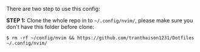 
There are two step to use this config:

**STEP 1:** Clone the whole repo in to `~/.config/nvim/`, please make sure you don't have this folder before clone:

```
$ rm -rf ~/config/nvim && https://github.com/tranthaison1231/Dotfiles ~/.config/nvim/
```

